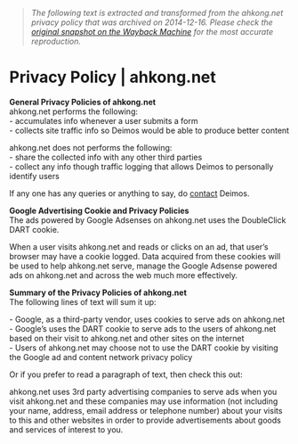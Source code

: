 > *The following text is extracted and transformed from the ahkong.net privacy policy that was archived on 2014-12-16. Please check the [original snapshot on the Wayback Machine](https://web.archive.org/web/20141216112700id_/http%3A//ahkong.net/about/pp) for the most accurate reproduction.*

# Privacy Policy | ahkong.net

**General Privacy Policies of ahkong.net**  
ahkong.net performs the following:  
\- accumulates info whenever a user submits a form  
\- collects site traffic info so Deimos would be able to produce better content

ahkong.net does not performs the following:  
\- share the collected info with any other third parties  
\- collect any info though traffic logging that allows Deimos to personally identify users

If any one has any queries or anything to say, do [contact](http://ahkong.net/contact/ "Contact Deimos Tel`Arin") Deimos.

**Google Advertising Cookie and Privacy Policies**  
The ads powered by Google Adsenses on ahkong.net uses the DoubleClick DART cookie.

When a user visits ahkong.net and reads or clicks on an ad, that user’s browser may have a cookie logged. Data acquired from these cookies will be used to help ahkong.net serve, manage the Google Adsense powered ads on ahkong.net and across the web much more effectively.

**Summary of the Privacy Policies of ahkong.net**  
The following lines of text will sum it up:

\- Google, as a third-party vendor, uses cookies to serve ads on ahkong.net  
\- Google’s uses the DART cookie to serve ads to the users of ahkong.net based on their visit to ahkong.net and other sites on the internet  
\- Users of ahkong.net may choose not to use the DART cookie by visiting the Google ad and content network privacy policy

Or if you prefer to read a paragraph of text, then check this out:

ahkong.net uses 3rd party advertising companies to serve ads when you visit ahkong.net and these companies may use information (not including your name, address, email address or telephone number) about your visits to this and other websites in order to provide advertisements about goods and services of interest to you.
